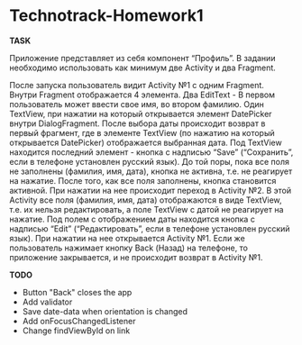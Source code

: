 # Technotrack-Homework1
<b>TASK</b>
<p>Приложение представляет из себя компонент “Профиль”. В задании необходимо использовать как минимум две Activity и два Fragment.

После запуска пользователь видит Activity №1 с одним Fragment. Внутри Fragment отображается 4 элемента. Два EditText - В первом пользователь может ввести свое имя, во втором фамилию. Один TextView, при нажатии на который открывается элемент DatePicker внутри DialogFragment. После выбора даты происходит возврат в первый фрагмент, где в элементе TextView (по нажатию на который открывается DatePicker) отображается выбранная дата. Под TextView находится последний элемент - кнопка с надписью “Save” (“Сохранить”, если в телефоне установлен русский язык). До той поры, пока все поля не заполнены (фамилия, имя, дата), кнопка не активна, т.е. не реагирует на нажатие. После того, как все поля заполнены, кнопка становится активной. При нажатии на нее происходит переход в Activity №2. В этой Activity все поля (фамилия, имя, дата) отображаются в виде TextView, т.е. их нельзя редактировать, а поле TextView с датой не реагирует на нажатие. Под полем с отображением даты находится кнопка с надписью “Edit” (“Редактировать”, если в телефоне установлен русский язык). При нажатии на нее открывается Activity №1. Если же пользователь нажимает кнопку Back (Назад) на телефоне, то приложение закрывается, и не происходит возврат в Activity №1.

<b>TODO</b>
- Button "Back" closes the app
- Add validator
- Save date-data when orientation is changed
- Add onFocusChangedListener
- Change findViewById on link



